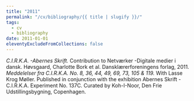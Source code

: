 ```yaml
---
title: "2011"
permalink: "/cv/bibliography/{{ title | slugify }}/"
tags:
  - cv
  - bibliography
date: 2011-01-01
eleventyExcludeFromCollections: false
---
```


<em>C.I.R.K.A. -Abernes Skrift.</em> Contribution to Netværker -Digitale medier i dansk. Høvsgaard, Charlotte Bork et al. Dansklærerforeningens forlag, 2011.<br>
<em>Meddelelser fra C.I.R.K.A. No. 8, 36, 44, 49, 69, 73, 105 &amp; 119.</em> With Lasse Krog Møller. Published in conjunction with the exhibition Abernes Skrift - C.I.R.K.A. Experiment No. 137C. Curated by Koh-I-Noor, Den Frie Udstillingsbygning, Copenhagen.<br>
<!-- <em>Børnebog Eske</em> by Filip Granlie. Production and visual concept by Anders Visti. Published by * [asterisk]. -->